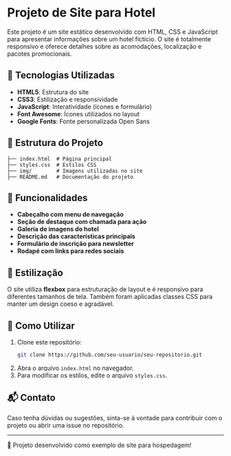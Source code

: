 # Projeto de Site para Hotel

Este projeto é um site estático desenvolvido com HTML, CSS e JavaScript para apresentar informações sobre um hotel fictício. O site é totalmente responsivo e oferece detalhes sobre as acomodações, localização e pacotes promocionais.

## 📌 Tecnologias Utilizadas

- **HTML5**: Estrutura do site
- **CSS3**: Estilização e responsividade
- **JavaScript**: Interatividade (ícones e formulário)
- **Font Awesome**: Ícones utilizados no layout
- **Google Fonts**: Fonte personalizada Open Sans

## 📂 Estrutura do Projeto

```
├── index.html  # Página principal
├── styles.css  # Estilos CSS
├── img/        # Imagens utilizadas no site
├── README.md   # Documentação do projeto
```

## 📄 Funcionalidades

- **Cabeçalho com menu de navegação**
- **Seção de destaque com chamada para ação**
- **Galeria de imagens do hotel**
- **Descrição das características principais**
- **Formulário de inscrição para newsletter**
- **Rodapé com links para redes sociais**

## 🎨 Estilização

O site utiliza **flexbox** para estruturação de layout e é responsivo para diferentes tamanhos de tela. Também foram aplicadas classes CSS para manter um design coeso e agradável.

## 📜 Como Utilizar

1. Clone este repositório:
   ```bash
   git clone https://github.com/seu-usuario/seu-repositorio.git
   ```
2. Abra o arquivo `index.html` no navegador.
3. Para modificar os estilos, edite o arquivo `styles.css`.

## 📬 Contato
Caso tenha dúvidas ou sugestões, sinta-se à vontade para contribuir com o projeto ou abrir uma issue no repositório.

---

🚀 Projeto desenvolvido como exemplo de site para hospedagem!

